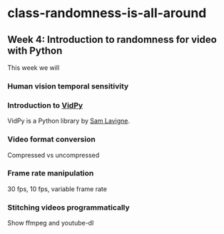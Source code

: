 # class-randomness-is-all-around

## Week 4:  Introduction to randomness for video with Python

This week we will

### Human vision temporal sensitivity

### Introduction to [VidPy](https://antiboredom.github.io/vidpy/)

VidPy is a Python library by [Sam Lavigne](http://lav.io/).

### Video format conversion

Compressed vs uncompressed

### Frame rate manipulation

30 fps, 10 fps, variable frame rate

### Stitching videos programmatically

Show ffmpeg and youtube-dl
